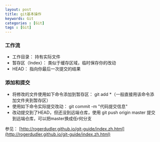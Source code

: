 ```yaml
---
layout: post
title: git基本操作
keywords: Git
categories : [Git]
tags : [Git]
---
```

### 工作流
* 工作目录： 持有实际文件
* 暂存区（Index）： 类似于缓存区域，临时保存你的改动
* HEAD： 指向你最后一次提交的结果

### 添加和提交
 * 将修改的文件使用如下命令添加到暂存区： git add *（一般直接用该命令添加文件夹到暂存区）
 * 使用如下命令实际提交改动： git commit -m "代码提交信息"
 * 改动提交到了HEAD，但还没到远端仓库，使用 git push origin master 提交到远端仓库，可以把master换成任r何分支
 
 
 参见：
 [http://rogerdudler.github.io/git-guide/index.zh.html](http://rogerdudler.github.io/git-guide/index.zh.html)



